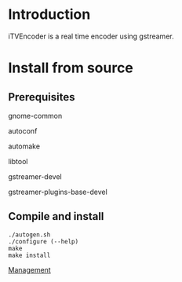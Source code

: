 # Introduction

iTVEncoder is a real time encoder using gstreamer.

# Install from source

## Prerequisites

gnome-common

autoconf

automake

libtool

gstreamer-devel

gstreamer-plugins-base-devel

## Compile and install

    ./autogen.sh
    ./configure (--help)
    make
    make install

[Management](/itvencoder/docs/management.md)

